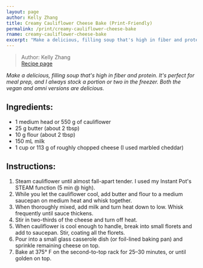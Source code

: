 ```yaml
---
layout: page
author: Kelly Zhang
title: Creamy Cauliflower Cheese Bake (Print-Friendly)
permalink: /print/creamy-cauliflower-cheese-bake
rname: creamy-cauliflower-cheese-bake
excerpt: "Make a delicious, filling soup that's high in fiber and protein. It's perfect for meal prep, and I always stock a portion or two in the freezer. Both the vegan and omni versions are delicious."
---
```


> Author: Kelly Zhang  
> [Recipe page](https://kellyzhang.me/food/recipe/{{page.rname}})

*Make a delicious, filling soup that's high in fiber and protein. It's perfect for meal prep, and I always stock a portion or two in the freezer. Both the vegan and omni versions are delicious.*

## Ingredients:

- 1 medium head or 550 g of cauliflower
- 25 g butter (about 2 tbsp)
- 10 g flour (about 2 tbsp)
- 150 mL milk
- 1 cup or 113 g of roughly chopped cheese (I used marbled cheddar)

## Instructions:

1. Steam cauliflower until almost fall-apart tender. I used my Instant Pot's STEAM function (5 min @ high).
1. While you let the cauliflower cool, add butter and flour to a medium saucepan on medium heat and whisk together.
1. When thoroughly mixed, add milk and turn heat down to low. Whisk frequently until sauce thickens.
1. Stir in two-thirds of the cheese and turn off heat.
1. When cauliflower is cool enough to handle, break into small florets and add to saucepan. Stir, coating all the florets.
1. Pour into a small glass casserole dish (or foil-lined baking pan) and sprinkle remaining cheese on top.
1. Bake at 375° F on the second-to-top rack for 25–30 minutes, or until golden on top.

